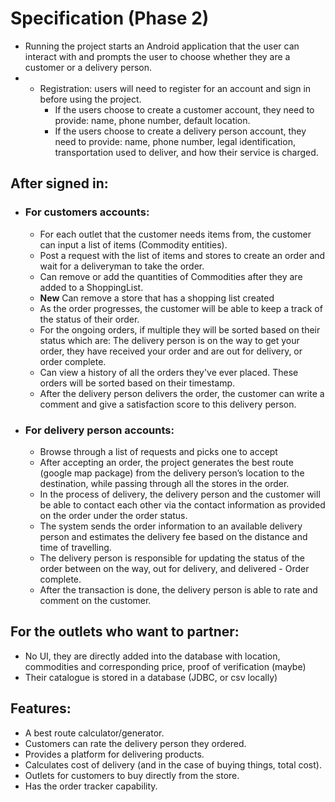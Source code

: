 # Specification (Phase 2)

- Running the project starts an Android application that the user can interact with and prompts the user to choose whether they are a customer or a delivery person.
- - Registration: users will need to register for an account and sign in before using the project.
    - If the users choose to create a customer account, they need to provide: name, phone number, default location.
    - If the users choose to create a delivery person account, they need to provide: name, phone number, legal identification, transportation used to deliver, and how their service is charged.


## After signed in:
- ### For customers accounts:
    - For each outlet that the customer needs items from, the customer can input a list of items (Commodity entities).
    - Post a request with the list of items and stores to create an order and wait for a deliveryman to take the order. 
    - Can remove or add the quantities of Commodities after they are added to a ShoppingList.
    - **New** Can remove a store that has a shopping list created
    - As the order progresses, the customer will be able to keep a track of the status of their order.
    - For the ongoing orders, if multiple they will be sorted based on their status which are: The delivery person is on the way to get your order, they have received your order and are out for delivery, or order complete.
    - Can view a history of all the orders they've ever placed. These orders will be sorted based on their timestamp.
    - After the delivery person delivers the order, the customer can write a comment and give a satisfaction score to this delivery person.


- ### For delivery person accounts:
    - Browse through a list of requests and picks one to accept
    - After accepting an order, the project generates the best route (google map package) from the delivery person’s location to the destination, while passing through all the stores in the order.
    - In the process of delivery, the delivery person and the customer will be able to contact each other via the contact information as provided on the order under the order status.
    - The system sends the order information to an available delivery person and estimates the delivery fee based on the distance and time of travelling.
    - The delivery person is responsible for updating the status of the order between on the way, out for delivery, and delivered - Order complete.
    - After the transaction is done, the delivery person is able to rate and comment on the customer.

## For the outlets who want to partner:
- No UI, they are directly added into the database with location, commodities and corresponding price, proof of verification (maybe)
- Their catalogue is stored in a database (JDBC, or csv locally)

## Features:
- A best route calculator/generator.
- Customers can rate the delivery person they ordered.
- Provides a platform for delivering products.
- Calculates cost of delivery (and in the case of buying things, total cost).
- Outlets for customers to buy directly from the store.
- Has the order tracker capability.


